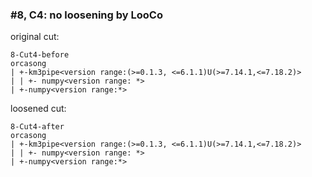 ### #8, C4: no loosening by LooCo
original cut:

```
8-Cut4-before
orcasong
| +-km3pipe<version range:(>=0.1.3, <=6.1.1)U(>=7.14.1,<=7.18.2)>
| | +- numpy<version range: *>
| +-numpy<version range:*>
```




loosened cut:
```
8-Cut4-after
orcasong
| +-km3pipe<version range:(>=0.1.3, <=6.1.1)U(>=7.14.1,<=7.18.2)>
| | +- numpy<version range: *>
| +-numpy<version range:*>
```


